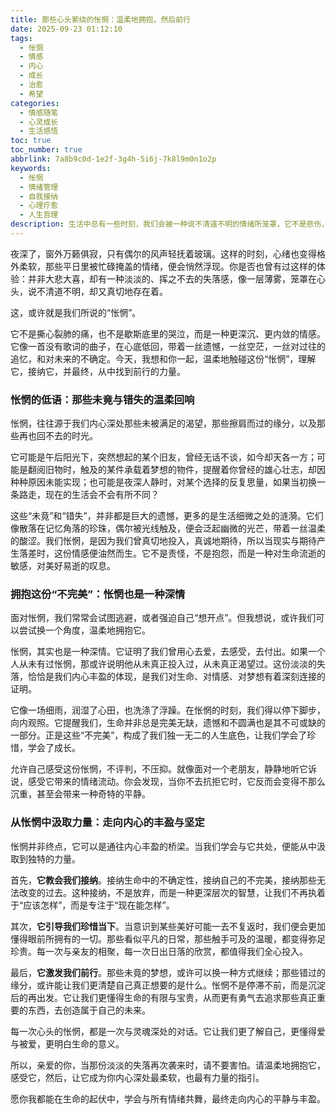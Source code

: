 ```yaml
---
title: 那些心头萦绕的怅惘：温柔地拥抱，然后前行
date: 2025-09-23 01:12:10
tags:
  - 怅惘
  - 情感
  - 内心
  - 成长
  - 治愈
  - 希望
categories:
  - 情感随笔
  - 心灵成长
  - 生活感悟
toc: true
toc_number: true
abbrlink: 7a8b9c0d-1e2f-3g4h-5i6j-7k8l9m0n1o2p
keywords:
  - 怅惘
  - 情绪管理
  - 自我接纳
  - 心理疗愈
  - 人生哲理
description: 生活中总有一些时刻，我们会被一种说不清道不明的情绪所笼罩，它不是悲伤，却带着淡淡的失落；它不是绝望，却有着无尽的空茫。这便是“怅惘”。本文将带你深入探索这种复杂而细腻的情感，理解它的源头，学会温柔地拥抱它，并从中汲取力量，让每一次心头的萦绕，都成为我们走向内心丰盈的阶梯。
---
```


夜深了，窗外万籁俱寂，只有偶尔的风声轻抚着玻璃。这样的时刻，心绪也变得格外柔软，那些平日里被忙碌掩盖的情绪，便会悄然浮现。你是否也曾有过这样的体验：并非大悲大喜，却有一种淡淡的、挥之不去的失落感，像一层薄雾，笼罩在心头，说不清道不明，却又真切地存在着。

这，或许就是我们所说的“怅惘”。

它不是撕心裂肺的痛，也不是歇斯底里的哭泣，而是一种更深沉、更内敛的情感。它像一首没有歌词的曲子，在心底低回，带着一丝遗憾，一丝空茫，一丝对过往的追忆，和对未来的不确定。今天，我想和你一起，温柔地触碰这份“怅惘”，理解它，接纳它，并最终，从中找到前行的力量。

### 怅惘的低语：那些未竟与错失的温柔回响

怅惘，往往源于我们内心深处那些未被满足的渴望，那些擦肩而过的缘分，以及那些再也回不去的时光。

它可能是午后阳光下，突然想起的某个旧友，曾经无话不谈，如今却天各一方；可能是翻阅旧物时，触及的某件承载着梦想的物件，提醒着你曾经的雄心壮志，却因种种原因未能实现；也可能是夜深人静时，对某个选择的反复思量，如果当初换一条路走，现在的生活会不会有所不同？

这些“未竟”和“错失”，并非都是巨大的遗憾，更多的是生活细微之处的涟漪。它们像散落在记忆角落的珍珠，偶尔被光线触及，便会泛起幽微的光芒，带着一丝温柔的酸涩。我们怅惘，是因为我们曾真切地投入，真诚地期待，所以当现实与期待产生落差时，这份情感便油然而生。它不是责怪，不是抱怨，而是一种对生命流逝的敏感，对美好易逝的叹息。

### 拥抱这份“不完美”：怅惘也是一种深情

面对怅惘，我们常常会试图逃避，或者强迫自己“想开点”。但我想说，或许我们可以尝试换一个角度，温柔地拥抱它。

怅惘，其实也是一种深情。它证明了我们曾用心去爱，去感受，去付出。如果一个人从未有过怅惘，那或许说明他从未真正投入过，从未真正渴望过。这份淡淡的失落，恰恰是我们内心丰盈的体现，是我们对生命、对情感、对梦想有着深刻连接的证明。

它像一场细雨，润湿了心田，也洗涤了浮躁。在怅惘的时刻，我们得以停下脚步，向内观照。它提醒我们，生命并非总是完美无缺，遗憾和不圆满也是其不可或缺的一部分。正是这些“不完美”，构成了我们独一无二的人生底色，让我们学会了珍惜，学会了成长。

允许自己感受这份怅惘，不评判，不压抑。就像面对一个老朋友，静静地听它诉说，感受它带来的情绪流动。你会发现，当你不去抗拒它时，它反而会变得不那么沉重，甚至会带来一种奇特的平静。

### 从怅惘中汲取力量：走向内心的丰盈与坚定

怅惘并非终点，它可以是通往内心丰盈的桥梁。当我们学会与它共处，便能从中汲取到独特的力量。

首先，**它教会我们接纳**。接纳生命中的不确定性，接纳自己的不完美，接纳那些无法改变的过去。这种接纳，不是放弃，而是一种更深层次的智慧，让我们不再执着于“应该怎样”，而是专注于“现在能怎样”。

其次，**它引导我们珍惜当下**。当意识到某些美好可能一去不复返时，我们便会更加懂得眼前所拥有的一切。那些看似平凡的日常，那些触手可及的温暖，都变得弥足珍贵。每一次与亲友的相聚，每一次日出日落的欣赏，都值得我们全心投入。

最后，**它激发我们前行**。那些未竟的梦想，或许可以换一种方式继续；那些错过的缘分，或许能让我们更清楚自己真正想要的是什么。怅惘不是停滞不前，而是沉淀后的再出发。它让我们更懂得生命的有限与宝贵，从而更有勇气去追求那些真正重要的东西，去创造属于自己的未来。

每一次心头的怅惘，都是一次与灵魂深处的对话。它让我们更了解自己，更懂得爱与被爱，更明白生命的意义。

所以，亲爱的你，当那份淡淡的失落再次袭来时，请不要害怕。请温柔地拥抱它，感受它，然后，让它成为你内心深处最柔软，也最有力量的指引。

愿你我都能在生命的起伏中，学会与所有情绪共舞，最终走向内心的平静与丰盈。